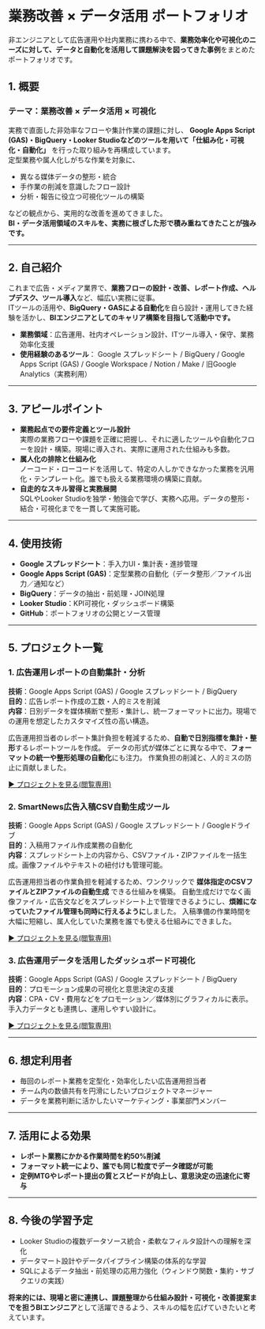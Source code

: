 # 業務改善 × データ活用 ポートフォリオ

非エンジニアとして広告運用や社内業務に携わる中で、**業務効率化や可視化のニーズに対して、データと自動化を活用して課題解決を図ってきた事例**をまとめたポートフォリオです。


## 1. 概要

### テーマ：業務改善 × データ活用 × 可視化

実務で直面した非効率なフローや集計作業の課題に対し、 **Google Apps Script (GAS)・BigQuery・Looker Studioなどのツールを用いて「仕組み化・可視化・自動化」** を行った取り組みを再構成しています。  
定型業務や属人化しがちな作業を対象に、
- 異なる媒体データの整形・統合
- 手作業の削減を意識したフロー設計
- 分析・報告に役立つ可視化ツールの構築

などの観点から、実用的な改善を進めてきました。  
**BI・データ活用領域のスキルを、実務に根ざした形で積み重ねてきたことが強みです。**

---

## 2. 自己紹介

これまで広告・メディア業界で、**業務フローの設計・改善、レポート作成、ヘルプデスク、ツール導入**など、幅広い実務に従事。  
ITツールの活用や、**BigQuery・GASによる自動化**を自ら設計・運用してきた経験を活かし、**BIエンジニアとしてのキャリア構築を目指して活動中です。**

- **業務領域**：広告運用、社内オペレーション設計、ITツール導入・保守、業務効率化支援
- **使用経験のあるツール**： Google スプレッドシート / BigQuery / Google Apps Script (GAS) / Google Workspace / Notion / Make / 旧Google Analytics（実務利用）

---

## 3. アピールポイント

- **業務起点での要件定義とツール設計**  
実際の業務フローや課題を正確に把握し、それに適したツールや自動化フローを設計・構築。現場に導入され、実際に運用された仕組みも多数。
- **属人化の排除と仕組み化**  
ノーコード・ローコードを活用して、特定の人しかできなかった業務を汎用化・テンプレート化。誰でも扱える業務環境の構築に貢献。
- **自走的なスキル習得と実務展開**  
SQLやLooker Studioを独学・勉強会で学び、実務へ応用。データの整形・結合・可視化までを一貫して実施可能。

---

## 4. 使用技術

- **Google スプレッドシート**：手入力UI・集計表・進捗管理
- **Google Apps Script (GAS)**：定型業務の自動化（データ整形／ファイル出力／通知など）
- **BigQuery**：データの抽出・前処理・JOIN処理
- **Looker Studio**：KPI可視化・ダッシュボード構築
- **GitHub**：ポートフォリオの公開とソース管理

---

## 5. プロジェクト一覧

### 1. 広告運用レポートの自動集計・分析

**技術**：Google Apps Script (GAS) / Google スプレッドシート / BigQuery  
**目的**：広告レポート作成の工数・人的ミスを削減  
**内容**：日別データを媒体横断で整形・集計し、統一フォーマットに出力。現場での運用を想定したカスタマイズ性の高い構造。  

広告運用担当者のレポート集計負担を軽減するため、**自動で日別指標を集計・整形**するレポートツールを作成。
データの形式が媒体ごとに異なる中で、**フォーマットの統一や整形処理の自動化**にも注力。
作業負担の削減と、人的ミスの防止に貢献しました。

[▶ プロジェクトを見る(閲覧専用)](project1_auto_report)

### 2. SmartNews広告入稿CSV自動生成ツール

**技術**：Google Apps Script (GAS) / Google スプレッドシート / Googleドライブ  
**目的**：入稿用ファイル作成業務の自動化  
**内容**：スプレッドシート上の内容から、CSVファイル・ZIPファイルを一括生成。画像ファイルやテキストの紐付けも管理可能。  


広告運用担当者の作業負担を軽減するため、ワンクリックで **媒体指定のCSVファイルとZIPファイルの自動生成** できる仕組みを構築。
自動生成だけでなく画像ファイル・広告文などをスプレッドシート上で管理できるようにし、**煩雑になっていたファイル管理も同時に行えるように**しました。
入稿準備の作業時間を大幅に短縮し、属人化していた業務を誰でも使える仕組みにできました。

[▶ プロジェクトを見る(閲覧専用)](project2_smartnews_csv)

### 3. 広告運用データを活用したダッシュボード可視化

**技術**：Google Apps Script (GAS) / Google スプレッドシート / BigQuery  
**目的**：プロモーション成果の可視化と意思決定の支援  
**内容**：CPA・CV・費用などをプロモーション／媒体別にグラフィカルに表示。手入力データとも連携し、運用しやすい設計に。  

[▶ プロジェクトを見る(閲覧専用)](project3_dashboard_visualization)

---

## 6. 想定利用者

- 毎回のレポート業務を定型化・効率化したい広告運用担当者
- チーム内の数値共有を円滑にしたいプロジェクトマネージャー
- データを業務判断に活かしたいマーケティング・事業部門メンバー

---

## 7. 活用による効果

- **レポート業務にかかる作業時間を約50%削減**
- **フォーマット統一により、誰でも同じ粒度でデータ確認が可能**
- **定例MTGやレポート提出の質とスピードが向上し、意思決定の迅速化に寄与**

---

## 8. 今後の学習予定

- Looker Studioの複数データソース統合・柔軟なフィルタ設計への理解を深化
- データマート設計やデータパイプライン構築の体系的な学習
- SQLによるデータ抽出・前処理の応用力強化（ウィンドウ関数・集約・サブクエリの実践）

**将来的には、現場と密に連携し、課題整理から仕組み設計・可視化・改善提案までを担うBIエンジニア**として活躍できるよう、スキルの幅を広げていきたいと考えています。  
